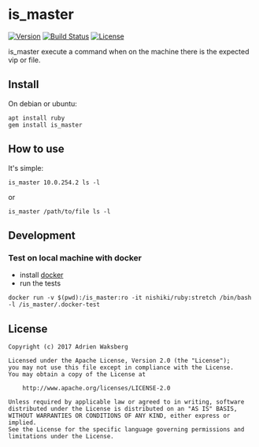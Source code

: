 # is_master
[![Version](https://img.shields.io/badge/latest_version-1.1.0-green.svg)](https://github.com/nishiki/is_master/releases)
[![Build Status](https://travis-ci.org/nishiki/is_master.svg?branch=master)](https://travis-ci.org/nishiki/is_master)
[![License](https://img.shields.io/badge/license-Apache--2.0-blue.svg)](https://github.com/nishiki/is_master/blob/master/LICENSE)

is_master execute a command when on the machine there is the expected vip or file.

## Install

On debian or ubuntu:
```
apt install ruby
gem install is_master
```

## How to use

It's simple:
```
is_master 10.0.254.2 ls -l
```
or
```
is_master /path/to/file ls -l
```

## Development
### Test on local machine with docker

  * install [docker](https://docs.docker.com/engine/installation/)
  * run the tests

```
docker run -v $(pwd):/is_master:ro -it nishiki/ruby:stretch /bin/bash -l /is_master/.docker-test
```

## License

```
Copyright (c) 2017 Adrien Waksberg

Licensed under the Apache License, Version 2.0 (the "License");
you may not use this file except in compliance with the License.
You may obtain a copy of the License at

    http://www.apache.org/licenses/LICENSE-2.0

Unless required by applicable law or agreed to in writing, software
distributed under the License is distributed on an "AS IS" BASIS,
WITHOUT WARRANTIES OR CONDITIONS OF ANY KIND, either express or implied.
See the License for the specific language governing permissions and
limitations under the License.
```
